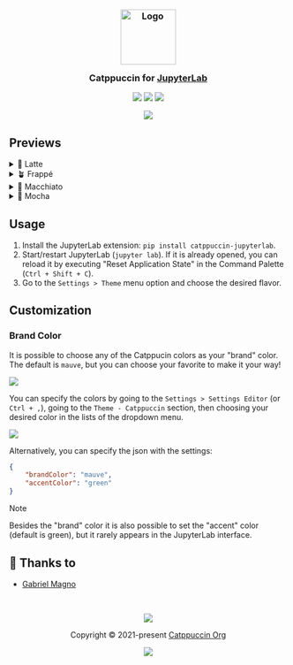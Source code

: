 <h3 align="center">
	<img src="https://raw.githubusercontent.com/catppuccin/catppuccin/main/assets/logos/exports/1544x1544_circle.png" width="100" alt="Logo"/><br/>
	<img src="https://raw.githubusercontent.com/catppuccin/catppuccin/main/assets/misc/transparent.png" height="30" width="0px"/>
	Catppuccin for <a href="https://github.com/jupyterlab/jupyterlab">JupyterLab</a>
	<img src="https://raw.githubusercontent.com/catppuccin/catppuccin/main/assets/misc/transparent.png" height="30" width="0px"/>
</h3>

<p align="center">
	<a href="https://github.com/gabrielmagno/jupyterlab/stargazers"><img src="https://img.shields.io/github/stars/gabrielmagno/jupyterlab?colorA=363a4f&colorB=b7bdf8&style=for-the-badge"></a>
	<a href="https://github.com/gabrielmagno/jupyterlab/issues"><img src="https://img.shields.io/github/issues/gabrielmagno/jupyterlab?colorA=363a4f&colorB=f5a97f&style=for-the-badge"></a>
	<a href="https://github.com/gabrielmagno/jupyterlab/contributors"><img src="https://img.shields.io/github/contributors/gabrielmagno/jupyterlab?colorA=363a4f&colorB=a6da95&style=for-the-badge"></a>
</p>

<p align="center">
	<img src="https://raw.githubusercontent.com/gabrielmagno/jupyterlab/main/assets/preview.webp"/>
</p>

## Previews

<details>
<summary>🌻 Latte</summary>
<img src="https://raw.githubusercontent.com/gabrielmagno/jupyterlab/main/assets/latte.webp"/>
</details>
<details>
<summary>🪴 Frappé</summary>
<img src="https://raw.githubusercontent.com/gabrielmagno/jupyterlab/main/assets/frappe.webp"/>
</details>
<details>
<summary>🌺 Macchiato</summary>
<img src="https://raw.githubusercontent.com/gabrielmagno/jupyterlab/main/assets/macchiato.webp"/>
</details>
<details>
<summary>🌿 Mocha</summary>
<img src="https://raw.githubusercontent.com/gabrielmagno/jupyterlab/main/assets/mocha.webp"/>
</details>

## Usage

1. Install the JupyterLab extension: `pip install catppuccin-jupyterlab`.
2. Start/restart JupyterLab (`jupyter lab`). If it is already opened, you can reload it by executing "Reset Application State" in the Command Palette (`Ctrl + Shift + C`).
3. Go to the `Settings > Theme` menu option and choose the desired flavor.

## Customization

### Brand Color

It is possible to choose any of the Catppucin colors as your "brand" color. The default is `mauve`, but you can choose your favorite to make it your way!

<img src="https://raw.githubusercontent.com/gabrielmagno/jupyterlab/main/assets/mocha-brand.webp"/>

You can specify the colors by going to the `Settings > Settings Editor` (or `Ctrl + ,`), going to the `Theme - Catppuccin` section, then choosing your desired color in the lists of the dropdown menu.

<img src="https://raw.githubusercontent.com/gabrielmagno/jupyterlab/main/assets/settings.webp"/>

Alternatively, you can specify the json with the settings:
```json
{
    "brandColor": "mauve",
    "accentColor": "green"
}
```

> [!NOTE]
> Besides the "brand" color it is also possible to set the "accent" color (default is green), but it rarely appears in the JupyterLab interface.

## 💝 Thanks to

- [Gabriel Magno](https://github.com/gabrielmagno)

&nbsp;

<p align="center">
	<img src="https://raw.githubusercontent.com/catppuccin/catppuccin/main/assets/footers/gray0_ctp_on_line.svg?sanitize=true" />
</p>

<p align="center">
	Copyright &copy; 2021-present <a href="https://github.com/catppuccin" target="_blank">Catppuccin Org</a>
</p>

<p align="center">
	<a href="https://github.com/catppuccin/catppuccin/blob/main/LICENSE"><img src="https://img.shields.io/static/v1.svg?style=for-the-badge&label=License&message=MIT&logoColor=d9e0ee&colorA=363a4f&colorB=b7bdf8"/></a>
</p>
